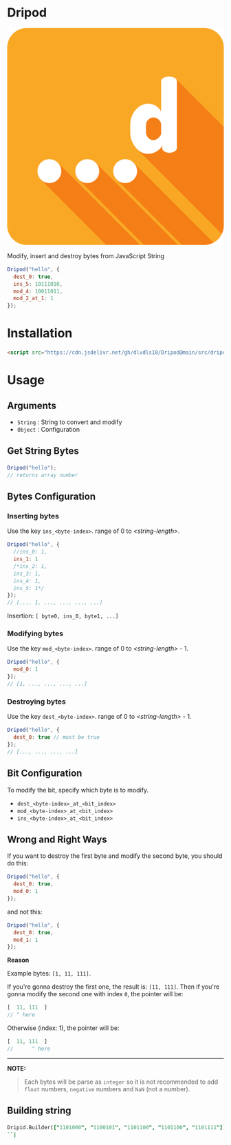 # Dripod

![Dripod](dripod.png)

Modify, insert and destroy bytes from JavaScript String

```js
Dripod("hello", {
  dest_0: true,
  ins_5: 10111010,
  mod_4: 10011011,
  mod_2_at_1: 1
});
```

# Installation
```html
<script src="https://cdn.jsdelivr.net/gh/dlvdls18/Dripod@main/src/dripod.js"></script>
```

# Usage

## Arguments
- `String` : String to convert and modify
- `Object` : Configuration

## Get String Bytes
```js
Dripod("hello");
// returns array number
```

## Bytes Configuration
### Inserting bytes
Use the key `ins_<byte-index>`. range of 0 to _&lt;string-length&gt;_.

```js
Dripod("hello", {
  //ins_0: 1,
  ins_1: 1
  /*ins_2: 1,
  ins_3: 1,
  ins_4: 1,
  ins_5: 1*/
});
// [..., 1, ..., ..., ..., ...]
```

Insertion: `[ byte0, ins_0, byte1, ...]`


### Modifying bytes
Use the key `mod_<byte-index>`. range of 0 to _&lt;string-length&gt;_ - 1.

```js
Dripod("hello", {
  mod_0: 1
});
// [1, ..., ..., ..., ...]
```


### Destroying bytes
Use the key `dest_<byte-index>`. range of 0 to _&lt;string-length&gt;_ - 1.

```js
Dripod("hello", {
  dest_0: true // must be true
});
// [..., ..., ..., ...]
```


## Bit Configuration
To modify the bit, specify which byte is to modify.

- `dest_<byte-index>_at_<bit_index>`
- `mod_<byte-index>_at_<bit_index>`
- `ins_<byte-index>_at_<bit_index>`


## Wrong and Right Ways

If you want to destroy the first byte and modify the second byte, you should do this:
```js
Dripod("hello", {
  dest_0: true,
  mod_0: 1
});
```

and not this:
```js
Dripod("hello", {
  dest_0: true,
  mod_1: 1
});
```

**Reason**

Example bytes: `[1, 11, 111]`.

If you're gonna destroy the first one, the result is: `[11, 111]`.
Then if you're gonna modify the second one with index `0`, the pointer will be:

```js
[  11, 111  ]
// ^ here
```

Otherwise (index: 1), the pointer will be:
```js
[  11, 111  ]
//      ^ here
```

***

**NOTE:**

> Each bytes will be parse as `integer`
  so it is not recommended to add `float` numbers, `negative` numbers and `NaN` (not a number).

## Building string
```j
Dripid.Builder(["1101000", "1100101", "1101100", "1101100", "1101111"])
``|